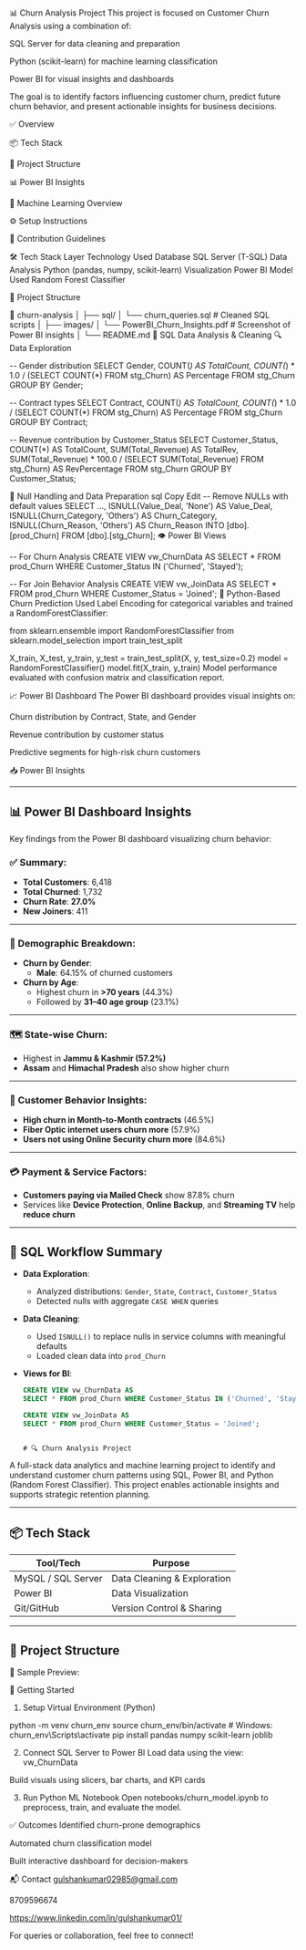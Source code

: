 📊 Churn Analysis Project
This project is focused on Customer Churn Analysis using a combination of:

SQL Server for data cleaning and preparation

Python (scikit-learn) for machine learning classification

Power BI for visual insights and dashboards

The goal is to identify factors influencing customer churn, predict future churn behavior, and present actionable insights for business decisions.

✅ Overview

📦 Tech Stack

📂 Project Structure

📊 Power BI Insights

🧠 Machine Learning Overview

⚙️ Setup Instructions

🙌 Contribution Guidelines

🛠️ Tech Stack
Layer	Technology Used
Database	SQL Server (T-SQL)
Data Analysis	Python (pandas, numpy, scikit-learn)
Visualization	Power BI
Model Used	Random Forest Classifier


📁 Project Structure

📂 churn-analysis
│
├── sql/
│   └── churn_queries.sql               # Cleaned SQL scripts
│
├── images/
│   └── PowerBI_Churn_Insights.pdf      # Screenshot of Power BI insights
│
└── README.md
🧮 SQL Data Analysis & Cleaning
🔍 Data Exploration

-- Gender distribution
SELECT Gender, COUNT(*) AS TotalCount,
       COUNT(*) * 1.0 / (SELECT COUNT(*) FROM stg_Churn) AS Percentage
FROM stg_Churn
GROUP BY Gender;

-- Contract types
SELECT Contract, COUNT(*) AS TotalCount,
       COUNT(*) * 1.0 / (SELECT COUNT(*) FROM stg_Churn) AS Percentage
FROM stg_Churn
GROUP BY Contract;

-- Revenue contribution by Customer_Status
SELECT Customer_Status, COUNT(*) AS TotalCount,
       SUM(Total_Revenue) AS TotalRev,
       SUM(Total_Revenue) * 100.0 / (SELECT SUM(Total_Revenue) FROM stg_Churn) AS RevPercentage
FROM stg_Churn
GROUP BY Customer_Status;


🧹 Null Handling and Data Preparation
sql
Copy
Edit
-- Remove NULLs with default values
SELECT 
    ..., 
    ISNULL(Value_Deal, 'None') AS Value_Deal,
    ISNULL(Churn_Category, 'Others') AS Churn_Category,
    ISNULL(Churn_Reason, 'Others') AS Churn_Reason
INTO [dbo].[prod_Churn]
FROM [dbo].[stg_Churn];
👁️ Power BI Views

-- For Churn Analysis
CREATE VIEW vw_ChurnData AS
SELECT * FROM prod_Churn WHERE Customer_Status IN ('Churned', 'Stayed');

-- For Join Behavior Analysis
CREATE VIEW vw_JoinData AS
SELECT * FROM prod_Churn WHERE Customer_Status = 'Joined';
🤖 Python-Based Churn Prediction
Used Label Encoding for categorical variables and trained a RandomForestClassifier:

from sklearn.ensemble import RandomForestClassifier
from sklearn.model_selection import train_test_split

X_train, X_test, y_train, y_test = train_test_split(X, y, test_size=0.2)
model = RandomForestClassifier()
model.fit(X_train, y_train)
Model performance evaluated with confusion matrix and classification report.

📈 Power BI Dashboard
The Power BI dashboard provides visual insights on:

Churn distribution by Contract, State, and Gender

Revenue contribution by customer status

Predictive segments for high-risk churn customers

📥  Power BI Insights

---

## 📊 Power BI Dashboard Insights

Key findings from the Power BI dashboard visualizing churn behavior:

### ✅ Summary:
- **Total Customers**: 6,418  
- **Total Churned**: 1,732  
- **Churn Rate**: **27.0%**
- **New Joiners**: 411

---

### 🎯 Demographic Breakdown:
- **Churn by Gender**:  
  - **Male**: 64.15% of churned customers
- **Churn by Age**:  
  - Highest churn in **>70 years** (44.3%)
  - Followed by **31–40 age group** (23.1%)

---

### 🗺️ State-wise Churn:
- Highest in **Jammu & Kashmir (57.2%)**
- **Assam** and **Himachal Pradesh** also show higher churn

---

### 🧠 Customer Behavior Insights:
- **High churn in Month-to-Month contracts** (46.5%)
- **Fiber Optic internet users churn more** (57.9%)
- **Users not using Online Security churn more** (84.6%)

---

### 💳 Payment & Service Factors:
- **Customers paying via Mailed Check** show 87.8% churn  
- Services like **Device Protection**, **Online Backup**, and **Streaming TV** help **reduce churn**

---


## 🧮 SQL Workflow Summary

- **Data Exploration**:  
  - Analyzed distributions: `Gender`, `State`, `Contract`, `Customer_Status`
  - Detected nulls with aggregate `CASE WHEN` queries

- **Data Cleaning**:  
  - Used `ISNULL()` to replace nulls in service columns with meaningful defaults  
  - Loaded clean data into `prod_Churn`

- **Views for BI**:
  ```sql
  CREATE VIEW vw_ChurnData AS
  SELECT * FROM prod_Churn WHERE Customer_Status IN ('Churned', 'Stayed');

  CREATE VIEW vw_JoinData AS
  SELECT * FROM prod_Churn WHERE Customer_Status = 'Joined';


  # 🔍 Churn Analysis Project

A full-stack data analytics and machine learning project to identify and understand customer churn patterns using SQL, Power BI, and Python (Random Forest Classifier). This project enables actionable insights and supports strategic retention planning.

---

## 📦 Tech Stack

| Tool/Tech         | Purpose                         |
|------------------|----------------------------------|
| MySQL / SQL Server | Data Cleaning & Exploration     |
| Power BI         | Data Visualization               |
| Git/GitHub        | Version Control & Sharing        |

---

## 📂 Project Structure



📸 Sample Preview:

🚀 Getting Started
1. Setup Virtual Environment (Python)

python -m venv churn_env
source churn_env/bin/activate  # Windows: churn_env\Scripts\activate
pip install pandas numpy scikit-learn joblib

2. Connect SQL Server to Power BI
Load data using the view: vw_ChurnData

Build visuals using slicers, bar charts, and KPI cards

3. Run Python ML Notebook
Open notebooks/churn_model.ipynb to preprocess, train, and evaluate the model.



✅ Outcomes
Identified churn-prone demographics

Automated churn classification model

Built interactive dashboard for decision-makers

📬 Contact
gulshankumar02985@gmail.com

8709596674

https://www.linkedin.com/in/gulshankumar01/

For queries or collaboration, feel free to connect!
